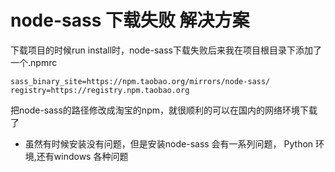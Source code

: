 #  node-sass 下载失败 解决方案


下载项目的时候run install时，node-sass下载失败后来我在项目根目录下添加了一个.npmrc

```
sass_binary_site=https://npm.taobao.org/mirrors/node-sass/
registry=https://registry.npm.taobao.org
```

把node-sass的路径修改成淘宝的npm，就很顺利的可以在国内的网络环境下载了


- 虽然有时候安装没有问题，但是安装node-sass 会有一系列问题， Python 环境,还有windows 各种问题
